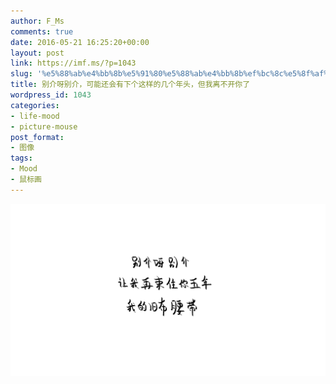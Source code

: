 ```yaml
---
author: F_Ms
comments: true
date: 2016-05-21 16:25:20+00:00
layout: post
link: https://imf.ms/?p=1043
slug: '%e5%88%ab%e4%bb%8b%e5%91%80%e5%88%ab%e4%bb%8b%ef%bc%8c%e5%8f%af%e8%83%bd%e8%bf%98%e4%bc%9a%e6%9c%89%e4%b8%8b%e4%b8%aa%e8%bf%99%e6%a0%b7%e7%9a%84%e5%87%a0%e4%b8%aa%e5%b9%b4%e5%a4%b4%ef%bc%8c%e4%bd%86'
title: 别介呀别介，可能还会有下个这样的几个年头，但我离不开你了
wordpress_id: 1043
categories:
- life-mood
- picture-mouse
post_format:
- 图像
tags:
- Mood
- 鼠标画
---
```


![别介呀别介，让我再束住你五年，我的旧布腰带_20160521](/img/post/wp/2016/05/别介呀别介，让我再束住你五年，我的旧布腰带_20160521.png)
